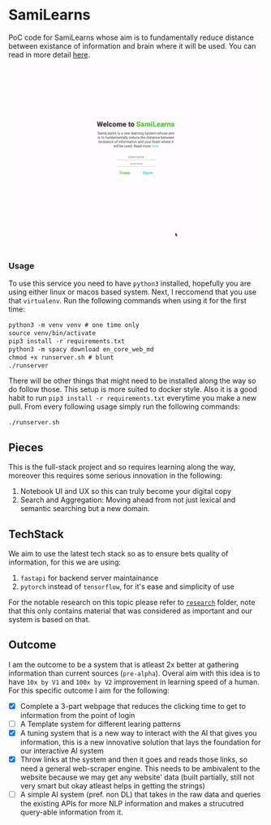 # SamiLearns

PoC code for SamiLearns whose aim is to fundamentally reduce distance between existance of information and brain where it will be used. You can read in more detail [here](https://coda.io/@yash-bonde/learning-system).

<img src="assets/poc.gif">

### Usage

To use this service you need to have `python3` installed, hopefully you are using either linux or macos based system. Next, I reccomend that you use that `virtualenv`. Run the following commands when using it for the first time:
```shell
python3 -m venv venv # one time only
source venv/bin/activate
pip3 install -r requirements.txt
python3 -m spacy download en_core_web_md
chmod +x runserver.sh # blunt
./runserver
```

There will be other things that might need to be installed along the way so do follow those. This setup is more suited to docker style. Also it is a good habit to run `pip3 install -r requirements.txt` everytime you make a new pull. From every following usage simply run the following commands:
```shell
./runserver.sh
```

## Pieces

This is the full-stack project and so requires learning along the way, moreover this requires some serious innovation in the following:
1. Notebook UI and UX so this can truly become your digital copy
2. Search and Aggregation: Moving ahead from not just lexical and semantic searching but a new domain.

## TechStack

We aim to use the latest tech stack so as to ensure bets quality of information, for this we are using:
1. `fastapi` for backend server maintainance
2. `pytorch` instead of `tensorflow`, for it's ease and simplicity of use

For the notable research on this topic please refer to [`research`]("./research") folder, note that this only contains material that was considered as important and our system is based on that.

## Outcome

I am the outcome to be a system that is atleast 2x better at gathering information than current sources (`pre-alpha`). Overal aim with this idea is to have `10x by V1` and `100x by V2` improvement in learning speed of a human. For this specific outcome I aim for the following:

- [X] Complete a 3-part webpage that reduces the clicking time to get to information from the point of login
- [ ] A Template system for different learing patterns
- [X] A tuning system that is a new way to interact with the AI that gives you information, this is a new innovative solution that lays the foundation for our interactive AI system
- [X] Throw links at the system and then it goes and reads those links, so need a general web-scraper engine. This needs to be ambivalent to the website because we may get any website' data (built partially, still not very smart but okay atleast helps in getting the strings)
- [ ] A simple AI system (pref. non DL) that takes in the raw data and queries the existing APIs for more NLP information and makes a strucutred query-able information from it.
